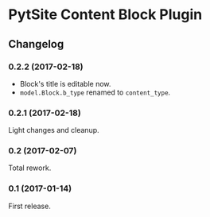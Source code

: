 # PytSite Content Block Plugin


## Changelog


### 0.2.2 (2017-02-18)
- Block's title is editable now.
- `model.Block.b_type` renamed to `content_type`.


### 0.2.1 (2017-02-18)
Light changes and cleanup.


### 0.2 (2017-02-07)
Total rework.


### 0.1 (2017-01-14)
First release.

